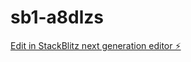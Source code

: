 # sb1-a8dlzs

[Edit in StackBlitz next generation editor ⚡️](https://stackblitz.com/~/github.com/brijmal/sb1-a8dlzs)